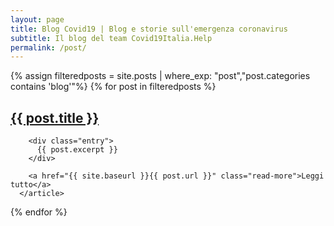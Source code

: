 ```yaml
---
layout: page
title: Blog Covid19 | Blog e storie sull'emergenza coronavirus
subtitle: Il blog del team Covid19Italia.Help
permalink: /post/
---
```

<div class="posts">
{% assign filteredposts = site.posts | where_exp: "post","post.categories contains 'blog'"%}
  {% for post in filteredposts %}
      <article class="post">
        <h1><a href="{{ site.baseurl }}{{ post.url }}">{{ post.title }}</a></h1>

        <div class="entry">
          {{ post.excerpt }}
        </div>

        <a href="{{ site.baseurl }}{{ post.url }}" class="read-more">Leggi tutto</a>
      </article>
  {% endfor %}
</div>
